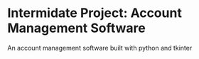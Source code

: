 # Intermidate Project: Account Management Software

An account management software built with python and tkinter
